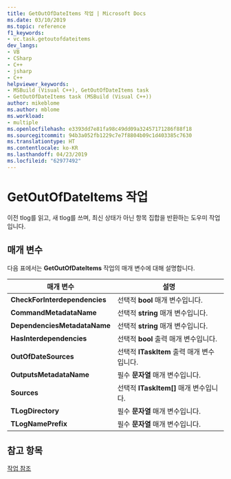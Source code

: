 ```yaml
---
title: GetOutOfDateItems 작업 | Microsoft Docs
ms.date: 03/10/2019
ms.topic: reference
f1_keywords:
- vc.task.getoutofdateitems
dev_langs:
- VB
- CSharp
- C++
- jsharp
- C++
helpviewer_keywords:
- MSBuild (Visual C++), GetOutOfDateItems task
- GetOutOfDateItems task (MSBuild (Visual C++))
author: mikeblome
ms.author: mblome
ms.workload:
- multiple
ms.openlocfilehash: e3393dd7e81fa98c49dd09a32457171286f88f18
ms.sourcegitcommit: 94b3a052fb1229c7e7f8804b09c1d403385c7630
ms.translationtype: HT
ms.contentlocale: ko-KR
ms.lasthandoff: 04/23/2019
ms.locfileid: "62977492"
---
```

# <a name="getoutofdateitems-task"></a>GetOutOfDateItems 작업

이전 tlog를 읽고, 새 tlog를 쓰며, 최신 상태가 아닌 항목 집합을 반환하는 도우미 작업입니다.

## <a name="parameters"></a>매개 변수

다음 표에서는 **GetOutOfDateItems** 작업의 매개 변수에 대해 설명합니다.

|매개 변수|설명|
|---------------|-----------------|
|**CheckForInterdependencies**|선택적 **bool** 매개 변수입니다.|
|**CommandMetadataName**|선택적 **string** 매개 변수입니다.|
|**DependenciesMetadataName**|선택적 **string** 매개 변수입니다.|
|**HasInterdependencies**|선택적 **bool** 출력 매개 변수입니다.|
|**OutOfDateSources**|선택적 **ITaskItem** 출력 매개 변수입니다.|
|**OutputsMetadataName**|필수 **문자열** 매개 변수입니다.|
|**Sources**|선택적 **ITaskItem[]** 매개 변수입니다.|
|**TLogDirectory**|필수 **문자열** 매개 변수입니다.|
|**TLogNamePrefix**|필수 **문자열** 매개 변수입니다.|

## <a name="see-also"></a>참고 항목

[작업 참조](../msbuild/msbuild-task-reference.md)